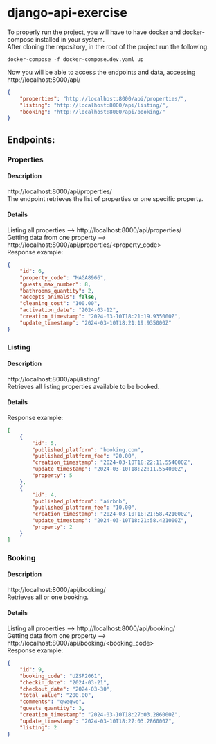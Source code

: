 # django-api-exercise

To properly run the project, you will have to have docker and docker-compose installed in your system.  
After cloning the repository, in the root of the project run the following:
```shell
docker-compose -f docker-compose.dev.yaml up
``` 
Now you will be able to access the endpoints and data, accessing http://localhost:8000/api/
```json
{
    "properties": "http://localhost:8000/api/properties/",
    "listing": "http://localhost:8000/api/listing/",
    "booking": "http://localhost:8000/api/booking/"
}
```

## Endpoints:
### Properties
#### Description
http://localhost:8000/api/properties/  
The endpoint retrieves the list of properties or one specific property.
#### Details
Listing all properties --> http://localhost:8000/api/properties/  
Getting data from one property --> http://localhost:8000/api/properties/<property_code>  
Response example:
```json
{
    "id": 6,
    "property_code": "MAGA8966",
    "guests_max_number": 8,
    "bathrooms_quantity": 2,
    "accepts_animals": false,
    "cleaning_cost": "100.00",
    "activation_date": "2024-03-12",
    "creation_timestamp": "2024-03-10T18:21:19.935000Z",
    "update_timestamp": "2024-03-10T18:21:19.935000Z"
}
```
### Listing
#### Description
http://localhost:8000/api/listing/  
Retrieves all listing properties available to be booked.
#### Details
Response example:
```json
[
    {
        "id": 5,
        "published_platform": "booking.com",
        "published_platform_fee": "20.00",
        "creation_timestamp": "2024-03-10T18:22:11.554000Z",
        "update_timestamp": "2024-03-10T18:22:11.554000Z",
        "property": 5
    },
    {
        "id": 4,
        "published_platform": "airbnb",
        "published_platform_fee": "10.00",
        "creation_timestamp": "2024-03-10T18:21:58.421000Z",
        "update_timestamp": "2024-03-10T18:21:58.421000Z",
        "property": 2
    } 
]
```
### Booking
#### Description
http://localhost:8000/api/booking/  
Retrieves all or one booking.
#### Details
Listing all properties --> http://localhost:8000/api/booking/  
Getting data from one property --> http://localhost:8000/api/booking/<booking_code>  
Response example:
```json
{
    "id": 9,
    "booking_code": "UZSP2061",
    "checkin_date": "2024-03-21",
    "checkout_date": "2024-03-30",
    "total_value": "200.00",
    "comments": "qweqwe",
    "guests_quantity": 3,
    "creation_timestamp": "2024-03-10T18:27:03.286000Z",
    "update_timestamp": "2024-03-10T18:27:03.286000Z",
    "listing": 2
}
```